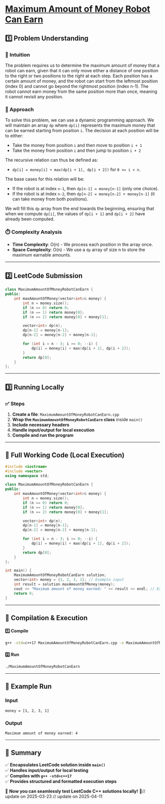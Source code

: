 # **[Maximum Amount of Money Robot Can Earn](https://leetcode.com/problems/maximum-amount-of-money-robot-can-earn/description/)**  

## **1️⃣ Problem Understanding**  
### **📌 Intuition**  
The problem requires us to determine the maximum amount of money that a robot can earn, given that it can only move either a distance of one position to the right or two positions to the right at each step. Each position has a certain amount of money, and the robot can start from the leftmost position (index 0) and cannot go beyond the rightmost position (index n-1). The robot cannot earn money from the same position more than once, meaning it cannot revisit any position.

### **🚀 Approach**  
To solve this problem, we can use a dynamic programming approach. We will maintain an array `dp` where `dp[i]` represents the maximum money that can be earned starting from position `i`. The decision at each position will be to either:
- Take the money from position `i` and then move to position `i + 1`
- Take the money from position `i` and then jump to position `i + 2`

The recursive relation can thus be defined as:
- `dp[i] = money[i] + max(dp[i + 1], dp[i + 2])` for `0 <= i < n`.

The base cases for this relation will be:
- If the robot is at index `n-1`, then `dp[n-1] = money[n-1]` (only one choice).
- If the robot is at index `n-2`, then `dp[n-2] = money[n-2] + money[n-1]` (it can take money from both positions).

We will fill this `dp` array from the end towards the beginning, ensuring that when we compute `dp[i]`, the values of `dp[i + 1]` and `dp[i + 2]` have already been computed.

### **⏱️ Complexity Analysis**  
- **Time Complexity**: O(n) - We process each position in the array once.  
- **Space Complexity**: O(n) - We use a `dp` array of size n to store the maximum earnable amounts.

---  

## **2️⃣ LeetCode Submission**  
```cpp
class MaximumAmountOfMoneyRobotCanEarn {
public:
    int maxAmountOfMoney(vector<int>& money) {
        int n = money.size();
        if (n == 0) return 0;
        if (n == 1) return money[0];
        if (n == 2) return money[0] + money[1];

        vector<int> dp(n);
        dp[n-1] = money[n-1];
        dp[n-2] = money[n-2] + money[n-1];

        for (int i = n - 3; i >= 0; --i) {
            dp[i] = money[i] + max(dp[i + 1], dp[i + 2]);
        }
        return dp[0];
    }
};  
```  

---  

## **3️⃣ Running Locally**  
### **✅ Steps**  
1. **Create a file**: `MaximumAmountOfMoneyRobotCanEarn.cpp`  
2. **Wrap the `MaximumAmountOfMoneyRobotCanEarn` class** inside `main()`  
3. **Include necessary headers**  
4. **Handle input/output for local execution**  
5. **Compile and run the program**  

---  

## **📝 Full Working Code (Local Execution)**  
```cpp
#include <iostream>
#include <vector>
using namespace std;

class MaximumAmountOfMoneyRobotCanEarn {
public:
    int maxAmountOfMoney(vector<int>& money) {
        int n = money.size();
        if (n == 0) return 0;
        if (n == 1) return money[0];
        if (n == 2) return money[0] + money[1];

        vector<int> dp(n);
        dp[n-1] = money[n-1];
        dp[n-2] = money[n-2] + money[n-1];

        for (int i = n - 3; i >= 0; --i) {
            dp[i] = money[i] + max(dp[i + 1], dp[i + 2]);
        }
        return dp[0];
    }
};

int main() {
    MaximumAmountOfMoneyRobotCanEarn solution;
    vector<int> money = {1, 2, 3, 1}; // Example input
    int result = solution.maxAmountOfMoney(money);
    cout << "Maximum amount of money earned: " << result << endl; // Expected output: 4
    return 0;
}
```  

---  

## **🔧 Compilation & Execution**  
#### **1️⃣ Compile**  
```bash
g++ -std=c++17 MaximumAmountOfMoneyRobotCanEarn.cpp -o MaximumAmountOfMoneyRobotCanEarn
```  

#### **2️⃣ Run**  
```bash
./MaximumAmountOfMoneyRobotCanEarn
```  

---  

## **🎯 Example Run**  
### **Input**  
```
money = [1, 2, 3, 1]
```  
### **Output**  
```
Maximum amount of money earned: 4
```  

---  

## **📌 Summary**  
✅ **Encapsulates LeetCode solution inside `main()`**  
✅ **Handles input/output for local testing**  
✅ **Compiles with `g++ -std=c++17`**  
✅ **Provides structured and formatted execution steps**  

🚀 **Now you can seamlessly test LeetCode C++ solutions locally!** 🚀// update on 2025-03-23
// update on 2025-04-11
